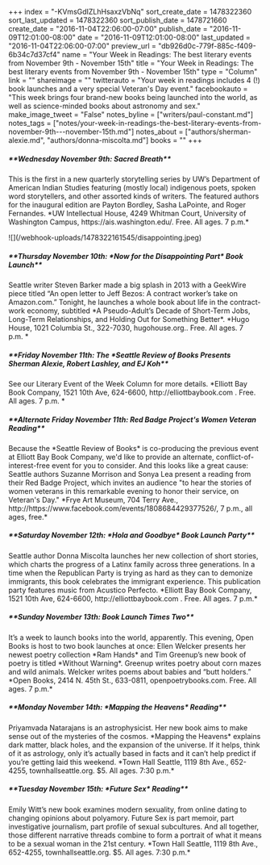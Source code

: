 +++
index = "-KVmsGdIZLhHsaxzVbNq"
sort_create_date = 1478322360
sort_last_updated = 1478322360
sort_publish_date = 1478721660
create_date = "2016-11-04T22:06:00-07:00"
publish_date = "2016-11-09T12:01:00-08:00"
date = "2016-11-09T12:01:00-08:00"
last_updated = "2016-11-04T22:06:00-07:00"
preview_url = "db926d0c-779f-885c-f409-6b34c7d37cf4"
name = "Your Week in Readings: The best literary events from November 9th - November 15th"
title = "Your Week in Readings: The best literary events from November 9th - November 15th"
type = "Column"
link = ""
shareimage = ""
twitterauto = "Your week in readings includes 4 (!) book launches and a very special Veteran's Day event."
facebookauto = "This week brings four brand-new books being launched into the world, as well as science-minded books about astronomy and sex."
make_image_tweet = "False"
notes_byline = ["writers/paul-constant.md"]
notes_tags = ["notes/your-week-in-readings-the-best-literary-events-from-november-9th---november-15th.md"]
notes_about = ["authors/sherman-alexie.md", "authors/donna-miscolta.md"]
books = ""
+++
<p class="noindent"><h5>**Wednesday November 9th: Sacred Breath**</h5></p> 
 This is the first in a new quarterly storytelling series by UW’s Department of American Indian Studies featuring (mostly local) indigenous poets, spoken word storytellers, and other assorted kinds of writers. The featured authors for the inaugural edition are Payton Bordley, Sasha LaPointe, and Roger Fernandes. 
*UW Intellectual House, 4249 Whitman Court, University of Washington Campus, https://ais.washington.edu/. Free. All ages. 7 p.m.*

<p class="image-left">![](/webhook-uploads/1478322161545/disappointing.jpeg)</p>
<p class="noindent"><h5>**Thursday November 10th: *Now for the Disappointing Part* Book Launch**</h5></p> 
Seattle writer Steven Barker made a big splash in 2013 with a GeekWire piece titled “An open letter to Jeff Bezos: A contract worker’s take on Amazon.com.” Tonight, he launches a whole book about life in the contract-work economy, subtitled *A Pseudo-Adult’s Decade of Short-Term Jobs, Long-Term Relationships, and Holding Out for Something Better*.
  *Hugo House, 1021 Columbia St., 322-7030, hugohouse.org.. Free. All ages. 7 p.m. *

<p class="noindent"><h5>**Friday November 11th: The *Seattle Review of Books Presents Sherman Alexie, Robert Lashley, and EJ Koh**</h5></p> 
See our Literary Event of the Week Column for more details.
*Elliott Bay Book Company, 1521 10th Ave, 624-6600, http://elliottbaybook.com . Free. All ages. 7 p.m. *

<p class="noindent"><h5>**Alternate Friday November 11th: Red Badge Project's Women Veteran Reading**</h5></p> 
Because the *Seattle Review of Books* is co-producing the previous event at Elliott Bay Book Company, we'd like to provide an alternate, conflict-of-interest-free event for you to consider. And this looks like a great cause: Seattle authors Suzanne Morrison and Sonya Lea present a reading from their Red Badge Project, which invites an audience "to hear the stories of women veterans in this remarkable evening to honor their service, on Veteran's Day."
*Frye Art Museum, 704 Terry Ave., http://https://www.facebook.com/events/1808684429377526/, 7 p.m., all ages, free.*

<p class="noindent"><h5>**Saturday November 12th: *Hola and Goodbye* Book Launch Party**</h5></p> 
 Seattle author Donna Miscolta launches her new collection of short stories, which charts the progress of a Latinx family across three generations. In a time when the Republican Party is trying as hard as they can to demonize immigrants, this book celebrates the immigrant experience. This publication party features music from Acustico Perfecto.
*Elliott Bay Book Company, 1521 10th Ave, 624-6600, http://elliottbaybook.com . Free. All ages. 7 p.m.*


<h5>**Sunday November 13th: Book Launch Times Two**</h5></p> 
It’s a week to launch books into the world, apparently. This evening, Open Books is host to two book launches at once: Ellen Welcker presents her newest poetry collection *Ram Hands* and Tim Greenup’s new book of poetry is titled *Without Warning*. Greenup writes poetry about corn mazes and wild animals. Welcker writes poems about babies and “butt holders.”
*Open Books, 2414 N. 45th St., 633-0811, openpoetrybooks.com. Free. All ages. 7 p.m.* 


<h5>**Monday November 14th: *Mapping the Heavens* Reading**</h5></p> 
Priyamvada Natarajans is an astrophysicist. Her new book aims to make sense out of the mysteries of the cosmos. *Mapping the Heavens* explains dark matter, black holes, and the expansion of the universe. If it helps, think of it as astrology, only it’s actually based in facts and it can’t help predict if you’re getting laid this weekend.
*Town Hall Seattle, 1119 8th Ave., 652-4255, townhallseattle.org. $5. All ages. 7:30 p.m.*


<p class="noindent"><h5>**Tuesday November 15th: *Future Sex* Reading**</h5></p>
Emily Witt’s new book examines modern sexuality, from online dating to changing opinions about polyamory. Future Sex is part memoir, part investigative journalism, part profile of sexual subcultures. And all together, those different narrative threads combine to form a portrait of what it means to be a sexual woman in the 21st century.
 *Town Hall Seattle, 1119 8th Ave., 652-4255, townhallseattle.org. $5. All ages. 7:30 p.m.*
